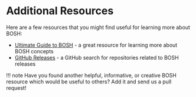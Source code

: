 # Additional Resources

Here are a few resources that you might find useful for learning more about BOSH:

 * [Ultimate Guide to BOSH](https://ultimateguidetobosh.com/) - a great resource for learning more about BOSH concepts
 * [GitHub Releases](https://github.com/search?q=%22bosh+release%22+archived%3Afalse+language%3AShell&type=Repositories&ref=advsearch&l=Shell) - a GitHub search for repositories related to BOSH releases

!!! note
    Have you found another helpful, informative, or creative BOSH resource which would be useful to others? Add it and send us a pull request!
